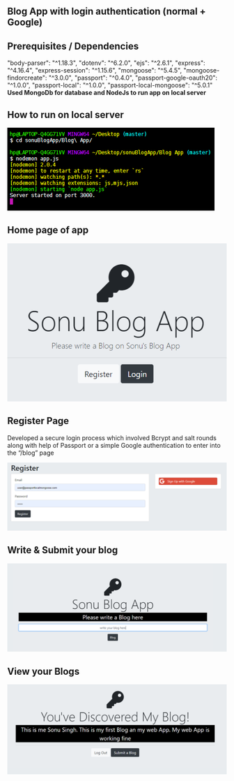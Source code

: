 ## **Blog App  with login authentication (normal + Google)**

## Prerequisites / Dependencies
"body-parser": "^1.18.3",
    "dotenv": "^6.2.0",
    "ejs": "^2.6.1",
    "express": "^4.16.4",
    "express-session": "^1.15.6",
    "mongoose": "^5.4.5",
    "mongoose-findorcreate": "^3.0.0",
    "passport": "^0.4.0",
    "passport-google-oauth20": "^1.0.0",
    "passport-local": "^1.0.0",
    "passport-local-mongoose": "^5.0.1"
**Used MongoDb for database and NodeJs to run app on local server**
    
## How to run on local server    

![](images/localserver.PNG)

## Home page of app

![](images/homepage.png)

## Register Page
Developed a secure login process which involved Bcrypt and salt rounds along with help of Passport or a simple Google authentication to enter
into the “/blog” page

![](images/register.PNG)

## Write & Submit your blog

![](images/submitpage.png)

## View your Blogs 

![](images/blogs.png)

